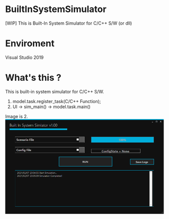 # BuiltInSystemSimulator
[WIP] This is Built-In System Simulator for C/C++ S/W (or dll)

# Enviroment
 Visual Studio 2019
 
# What's this ?
 This is built-in system simulator for C/C++ S/W.
 1. model.task.register_task(C/C++ Function);
 2. UI -> sim_main() -> model.task.main()

Image is 2.
![OverView](Images/SimulatorOverView_v100.png)
